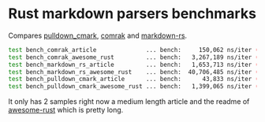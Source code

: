 # Rust markdown parsers benchmarks

Compares [pulldown_cmark](https://github.com/google/pulldown-cmark),
[comrak](https://github.com/kivikakk/comrak) and
[markdown-rs](https://github.com/wooorm/markdown-rs).

```bash
test bench_comrak_article              ... bench:     150,062 ns/iter (+/- 37,905)
test bench_comrak_awesome_rust         ... bench:   3,267,189 ns/iter (+/- 1,081,891)
test bench_markdown_rs_article         ... bench:   1,653,713 ns/iter (+/- 90,975)
test bench_markdown_rs_awesome_rust    ... bench:  40,706,485 ns/iter (+/- 4,468,671)
test bench_pulldown_cmark_article      ... bench:      43,833 ns/iter (+/- 5,542)
test bench_pulldown_cmark_awesome_rust ... bench:   1,399,065 ns/iter (+/- 180,537)
```

It only has 2 samples right now a medium length article and the readme of
[awesome-rust](https://github.com/rust-unofficial/awesome-rust) which is pretty long.
